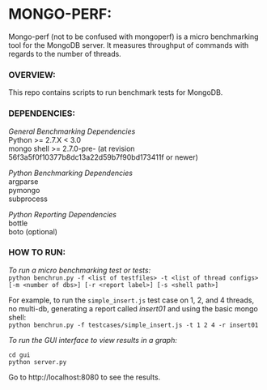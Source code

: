 # MONGO-PERF:

Mongo-perf (not to be confused with mongoperf) is a micro benchmarking tool for the MongoDB server. It measures throughput of commands with regards to the number of threads.

### OVERVIEW:
This repo contains scripts to run benchmark tests for MongoDB.

### DEPENDENCIES:
*General Benchmarking Dependencies*  
Python >= 2.7.X < 3.0  
mongo shell >= 2.7.0-pre- (at revision 56f3a5f0f10377b8dc13a22d59b7f90bd173411f or newer)  

*Python Benchmarking Dependencies*  
argparse  
pymongo  
subprocess  

*Python Reporting Dependencies*  
bottle  
boto (optional)

### HOW TO RUN:
*To run a micro benchmarking test or tests:*  
`python benchrun.py -f <list of testfiles> -t <list of thread configs> [-m <number of dbs>] [-r <report label>] [-s <shell path>]`  

For example, to run the `simple_insert.js` test case on 1, 2, and 4 threads, no multi-db, generating a report called *insert01* and using the basic mongo shell:  
`python benchrun.py -f testcases/simple_insert.js -t 1 2 4 -r insert01`

*To run the GUI interface to view results in a graph:*  
```
cd gui  
python server.py
```
Go to http://localhost:8080 to see the results.  
